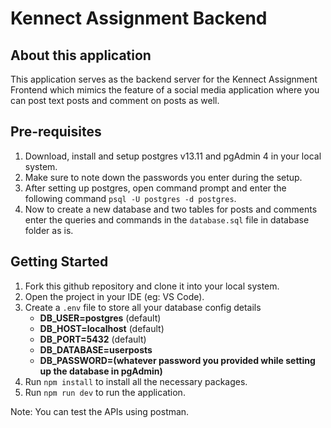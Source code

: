 # Kennect Assignment Backend

## About this application

This application serves as the backend server for the Kennect Assignment Frontend which mimics the feature of a social media application where you can post text posts and comment on posts as well.

## Pre-requisites

1. Download, install and setup postgres v13.11 and pgAdmin 4 in your local system.
2. Make sure to note down the passwords you enter during the setup.
3. After setting up postgres, open command prompt and enter the following command `psql -U postgres -d postgres`.
4. Now to create a new database and two tables for posts and comments enter the queries and commands in the `database.sql` file in database folder as is.

## Getting Started

1. Fork this github repository and clone it into your local system.
2. Open the project in your IDE (eg: VS Code).
3. Create a `.env` file to store all your database config details
   - **DB_USER=postgres** (default)
   - **DB_HOST=localhost** (default)
   - **DB_PORT=5432** (default)
   - **DB_DATABASE=userposts**
   - **DB_PASSWORD=(whatever password you provided while setting up the database in pgAdmin)**
4. Run `npm install` to install all the necessary packages.
5. Run `npm run dev` to run the application.

Note: You can test the APIs using postman.
